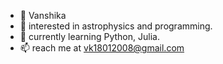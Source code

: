 - 👋 Vanshika
- 👀 interested in astrophysics and programming.
- 🌱 currently learning Python, Julia.
- 📫 reach me at vk18012008@gmail.com

<!---
Vk2008/Vk2008 is a ✨ special ✨ repository because its `README.md` (this file) appears on your GitHub profile.
You can click the Preview link to take a look at your changes.
--->
